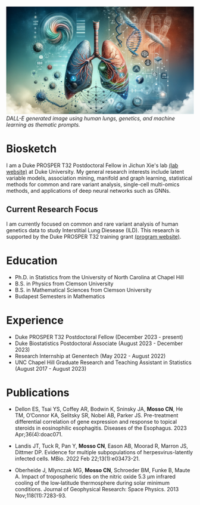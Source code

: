 ![DALL-E generated precision medicine image](/docs/assets/images/DALL-E_precision_medicine_background_image.png)
*DALL-E generated image using human lungs, genetics, and machine learning as thematic prompts.*

# Biosketch
I am a Duke PROSPER T32 Postdoctoral Fellow in Jichun Xie's lab [(lab website)](https://jichunxie.github.io/index.html) 
at Duke University. My general research interests include latent variable models, 
association mining, manifold and graph learning, statistical methods for 
common and rare variant analysis, single-cell multi-omics methods, 
and applications of deep neural networks such as GNNs.

## Current Research Focus
I am currently focused on common and rare variant analysis of human genetics data to study Interstitial Lung Diesease (ILD). This research is supported by the Duke PROSPER T32 training grant [(program website)](https://medicine.duke.edu/education-and-training/fellowship-programs/pulmonary-allergy-and-critical-care-medicine/t32-program). 

# Education
- Ph.D. in Statistics from the University of North Carolina at Chapel Hill
- B.S. in Physics from Clemson University
- B.S. in Mathematical Sciences from Clemson University
- Budapest Semesters in Mathematics 

# Experience
- Duke PROSPER T32 Postdoctoral Fellow (December 2023 - present)
- Duke Biostatistics Postdoctoral Associate (August 2023 - December 2023)
- Research Internship at Genentech (May 2022 - August 2022)
- UNC Chapel Hill Graduate Research and Teaching Assistant in Statistics (August 2017 - August 2023)


# Publications
- Dellon ES, Tsai YS, Coffey AR, Bodwin K, Sninsky JA, **Mosso CN**, He TM, O’Connor KA, Selitsky SR, Nobel AB, Parker JS. Pre-treatment differential correlation of gene expression and response to topical steroids in eosinophilic esophagitis. Diseases of the Esophagus. 2023 Apr;36(4):doac071.

- Landis JT, Tuck R, Pan Y, **Mosso CN**, Eason AB, Moorad R, Marron JS, Dittmer DP. Evidence for multiple subpopulations of herpesvirus-latently infected cells. MBio. 2022 Feb 22;13(1):e03473-21.

- Oberheide J, Mlynczak MG, **Mosso CN**, Schroeder BM, Funke B, Maute A. Impact of tropospheric tides on the nitric oxide 5.3 μm infrared cooling of the low‐latitude thermosphere during solar minimum conditions. Journal of Geophysical Research: Space Physics. 2013 Nov;118(11):7283-93.
